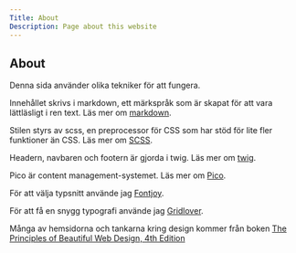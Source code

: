 ```yaml
---
Title: About
Description: Page about this website
---
```


## About

Denna sida använder olika tekniker för att fungera. 

Innehållet skrivs i markdown, ett märkspråk som är skapat för att vara lättläsligt i ren text. Läs mer om [markdown](https://sv.wikipedia.org/wiki/Markdown "Wikipedia-artikel om markdown"). 

Stilen styrs av scss, en preprocessor för CSS som har stöd för lite fler funktioner än CSS. Läs mer om [SCSS](https://en.wikipedia.org/wiki/Sass_(style_sheet_language) "Wikipedia-artikel om SCSS").

Headern, navbaren och footern är gjorda i twig. Läs mer om [twig](https://en.wikipedia.org/wiki/Twig_(template_engine) "Wikipedia-artikel om twig").

Pico är content management-systemet. Läs mer om [Pico](https://picocms.org/ "Picos hemsida").

För att välja typsnitt använde jag [Fontjoy](https://fontjoy.com/).

För att få en snygg typografi använde jag [Gridlover](https://gridlover.net/).

Många av hemsidorna och tankarna kring design kommer från boken [The Principles of Beautiful Web Design, 4th Edition](https://learning.oreilly.com/library/view/the-principles-of/9781098124717/)
